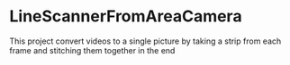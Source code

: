 # LineScannerFromAreaCamera
 This project convert videos to a single picture by taking a strip from each frame and stitching them together in the end
